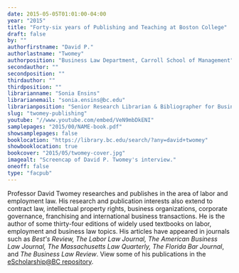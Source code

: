 ```yaml
---
date: 2015-05-05T01:01:00-04:00
year: "2015"
title: "Forty-six years of Publishing and Teaching at Boston College"
draft: false
by: ""
authorfirstname: "David P."
authorlastname: "Twomey"
authorposition: "Business Law Department, Carroll School of Management"
secondauthor: ""
secondposition: ""
thirdauthor: ""
thirdposition: ""
librarianname: "Sonia Ensins"
librarianemail: "sonia.ensins@bc.edu"
librarianposition: "Senior Research Librarian & Bibliographer for Business & Music"
slug: "twomey-publishing"
youtube: "//www.youtube.com/embed/VeN9mbDkENI"
samplepages: "2015/00/NAME-book.pdf"
showsamplepages: false
booklocation: "https://library.bc.edu/search/?any=david+twomey"
showbooklocation: true
bookcover: "2015/05/twomey-cover.jpg"
imagealt: "Screencap of David P. Twomey's interview."
oneoff: false
type: "facpub"
---
```


Professor David Twomey researches and publishes in the area of labor and employment law. His research and publication interests also extend to contract law, intellectual property rights, business organizations, corporate governance, franchising and international business transactions. He is the author of some thirty-four editions of widely used textbooks on labor, employment and business law topics. His articles have appeared in journals such as <em>Best's Review, The Labor Law Journal, The American Business Law Journal, The Massachusetts Law Quarterly, The Florida Bar Journal</em>, and <em>The Business Law Review</em>. View some of his publications in the <a href="http://dlib.bc.edu/islandora/search/%20?type=dismax&f[0]=local_collection_ms%3A%22Faculty%20Works%22&f[1]=mods_name_personal_primary_displayForm_ms%3A%22Twomey%2C%5C%20David%5C%20P.%22&sort=mods_originInfo_dateIssued_and_dateCreated_mdt%20desc">eScholarship@BC repository</a>.
